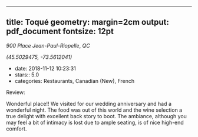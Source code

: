 
---
title: Toqué
geometry: margin=2cm
output: pdf_document
fontsize: 12pt
---

_900 Place Jean-Paul-Riopelle_, _QC_

*(45.5029475, -73.5612041)*

- date: 2018-11-12 10:23:31
- stars:: 5.0
-  categories: Restaurants, Canadian (New), French

Review:

Wonderful place!! We visited for our wedding anniversary and had a wonderful night. The food was out of this world and the wine selection a true delight with excellent back story to boot. The ambiance, although you may feel a bit of intimacy is lost due to ample seating, is of nice high-end comfort.

